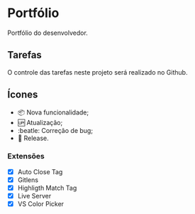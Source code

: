 # Portfólio

Portfólio do desenvolvedor.

## Tarefas

O controle das tarefas neste projeto será realizado no Github.

## Ícones

- :package: Nova funcionalidade;
- :up: Atualização;
- :beatle: Correção de bug;
- :checkered_flag: Release.

### Extensões

- [x] Auto Close Tag
- [x] Gitlens
- [x] Highligth Match Tag
- [x] Live Server
- [x] VS Color Picker
